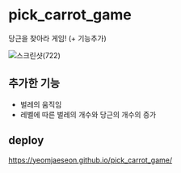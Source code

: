 # pick_carrot_game
당근을 찾아라 게임! (+ 기능추가)

![스크린샷(722)](https://user-images.githubusercontent.com/67785334/96892909-1b0ece00-14c5-11eb-9a55-3f2edb8bbf9f.png)

## 추가한 기능
- 벌레의 움직임   
- 레벨에 따른 벌레의 개수와 당근의 개수의 증가  

## deploy
https://yeomjaeseon.github.io/pick_carrot_game/

